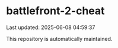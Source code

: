 # battlefront-2-cheat

Last updated: 2025-06-08 04:59:37

This repository is automatically maintained.
